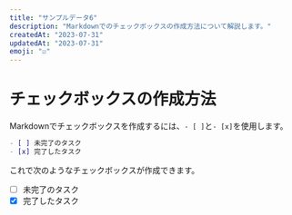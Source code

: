 ```yaml
---
title: "サンプルデータ6"
description: "Markdownでのチェックボックスの作成方法について解説します。"
createdAt: "2023-07-31"
updatedAt: "2023-07-31"
emoji: "☑️"
---
```


# チェックボックスの作成方法

Markdownでチェックボックスを作成するには、`- [ ]`と`- [x]`を使用します。

```markdown
- [ ] 未完了のタスク
- [x] 完了したタスク
```

これで次のようなチェックボックスが作成できます。

- [ ] 未完了のタスク
- [x] 完了したタスク
